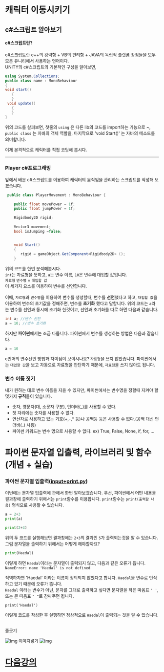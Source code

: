 # 캐릭터 이동시키기

  ## c#스크립트 알아보기
  
  #### c#스크립트란? 
 c#스크립트란 c++의 강력함 + VB의 편리함 + JAVA의 독립적 플랫폼 장점들을 모두 모은 유니티에서 사용하는 언어이다.  
  UNITY의 c#스크립트의 기본적인 구성을 알아보면,  
   ```c#
   using System.Collections;
   public class name : MonoBehaviour
   {
   void start()
      {
      }
    void update()
      {
      }
   }
```
  위의 코드를 살펴보면, 첫줄의 `using` 은 다른 lib의 코드를 import하는 기능으로 ~, `public class` 는 자바의 객체 역할을, 마지막으로 'void Start()' 는 자바의 메소드를 의미합니다.
  
  이제 본격적으로 캐릭터를 직접 코딩해 봅시다.  
  
  ***
   ### Player c#프로그래밍
  
   앞에서 배운 c#스크립트를 이용하여 캐릭터의 움직임을 관리하는 스크립트를 작성해 보겠습니다.
   ```c#
    public class PlayerMovement : MonoBehaviour {
    
       public float movePower = 1f;
       public float jumpPower = 1f;
       
       Rigidbody2D rigid;
       
       Vector3 movement;
       bool isJumping =false;
       
       
       void Start()
       {
          rigid = gameObject.GetComponent<Rigidbody2D> ();
       }
```
   위의 코드를 한번 분석해봅시다.
   <br>`int`는 자료형을 뜻하고, `a`는 변수 이름, `10`은 변수에 대입할 값입니다.
   <br>`자료형` `변수명` = `대입할 값`
   <br>이 세가지 요소를 이용하여 변수를 선언합니다.
   <br><br>이때, `자료형`과 `변수명`을 이용하여 변수를 생성할때, 변수를 **선언**했다고 하고, `대입할 값`을 이용하여 변수의 초기값을 정해주면, 변수를 **초기화** 했다고 말합니다.
   위의 코드는 `a`라는 변수를 선언과 동시에 초기화 한것이고, 선언과 초기화를 따로 하면 다음과 같습니다.
   ```c
   int a; //변수 선언
   a = 10; //변수 초기화
   ```
   
   하지만 **파이썬**에서는 조금 다릅니다. 파이썬에서 변수를 생성하는 방법은 다음과 같습니다.
   ```python
   a = 10
   ```

   c언어의 변수선언 방법과 차이점이 보이시나요? `자료형`을 쓰지 않았습니다. 파이썬에서는 `대입할 값`을 보고 자동으로 자료형을 판단하기 때문에, `자료형`을 쓰지 않아도 됩니다. 
   
  ### 변수 이름 짓기
  
  내가 원하는 대로 변수 이름을 지을 수 있지만, 파이썬에서는 변수명을 정할때 지켜야 할 몇가지 **규칙**들이 있습니다.
  
  * 숫자, 영문자(대, 소문자 구분), 언더바(_)를 사용할 수 있다.
  * 첫 자리에는 숫자를 사용할 수 없다.
  * 연산자로 사용하고 있는 기호(+,-,* 등)나 공백등 등은 사용할 수 없다.(공백 대신 언더바(_) 사용)
  * 파이썬 키워드는 변수 명으로 사용할 수 없다. ex) True, False, None, if, for, ...  
  
 
# 파이썬 문자열 입출력, 라이브러리 및 함수(개념 + 실습)
  ### 파이썬 문자열 입출력([input+print.py](../3.string+function+library+crawling/input+print.py))
  
 이번에는 문자열 입출력에 관해서 한번 알아보겠습니다.
 우선, 파이썬에서 어떤 내용을 결과창에 출력하기 위해서는 `print`함수를 이용합니다. `print`함수는 `print(출력할 내용)` 형식으로 사용할 수 있습니다.<br>
 ```python
a = 2+3
print(a)
```
```python
print(2+3)
```
위의 두 코드를 실행해보면 결과창에는 `2+3`의 결과인 `5`가 출력되는것을 알 수 있습니다.<br>그럼 문자열을 출력하기 위해서는 어떻게 해야할까요?
```python
print(Haedal)
```
이렇게 하면 `Haedal`이라는 문자열이 출력되지 않고, 다음과 같은 오류가 뜹니다.<br>
`NameError: name 'Haedal' is not defined`

직역하자면 'Haedal' 이라는 이름이 정의되지 않았다고 합니다. `Haedal`을 변수로 인식하고 있기 때문에 오류가 뜹니다.
<br>`Haedal` 이라는 변수가 아닌, 문자를 그대로 출력하고 싶다면 문자열을 작은 따옴표 `' '`, 또는 큰 따옴표 `" "`로 감싸주면 됩니다.

`print('Haedal')`

이렇게 코드를 작성한 후 실행하면 정상적으로 `Haedal`이 출력되는 것을 알 수 있습니다.

  
  
  <br>
  줄긋기
  

![img](../3.string+function+library+crawling/input1.png)
이미지넣기
![img](../3.string+function+library+crawling/input2.png)


# [다음강의](L3.md)
